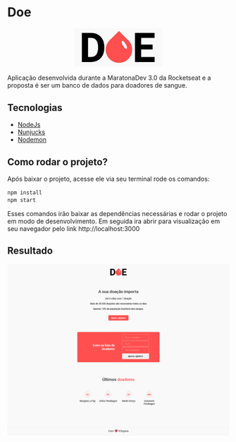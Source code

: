 # Doe 

<p align="center">
  <img alt="Logo do projeto" width="200px" src="./public/logo.png" />
</p>

Aplicação desenvolvida durante a MaratonaDev 3.0 da Rocketseat e a proposta é ser um banco de dados para doadores de sangue.

##  Tecnologias

- [NodeJs](https://nodejs.org/en)
- [Nunjucks](https://github.com/mozilla/nunjucks)
- [Nodemon](https://github.com/remy/nodemon)


##  Como rodar o projeto?

Após baixar o projeto, acesse ele via seu terminal rode os comandos:

```sh
npm install
npm start
```
Esses comandos irão baixar as dependências necessárias e rodar o projeto em modo de desenvolvimento.
Em seguida ira abrir para visualização em seu navegador pelo link http://localhost:3000

## Resultado

<p align="center">
  <img alt="tela inicial" src="./template-doe.png" />
  
</p>
